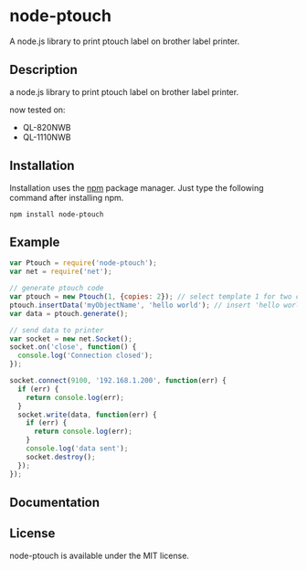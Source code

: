# node-ptouch
A node.js library to print ptouch label on brother label printer.

## Description

a node.js library to print ptouch label on brother label printer.

now tested on:

* QL-820NWB
* QL-1110NWB

## Installation

Installation uses the [npm](http://npmjs.org/) package manager.  Just type the following command after installing npm.

    npm install node-ptouch


## Example

```javascript
var Ptouch = require('node-ptouch');
var net = require('net');

// generate ptouch code
var ptouch = new Ptouch(1, {copies: 2}); // select template 1 for two copies
ptouch.insertData('myObjectName', 'hello world'); // insert 'hello world' in myObjectName
var data = ptouch.generate();

// send data to printer
var socket = new net.Socket();
socket.on('close', function() {
  console.log('Connection closed');
});

socket.connect(9100, '192.168.1.200', function(err) {
  if (err) {
    return console.log(err);
  }
  socket.write(data, function(err) {
    if (err) {
      return console.log(err);
    }
    console.log('data sent');
    socket.destroy();
  });
});
```

## Documentation


## License

node-ptouch is available under the MIT license.
